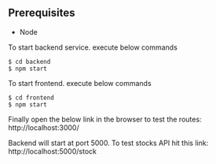 ## Prerequisites

- Node

To start backend service. execute below commands

    $ cd backend
    $ npm start

To start frontend. execute below commands

    $ cd frontend
    $ npm start

Finally open the below link in the browser to test the routes: http://localhost:3000/

Backend will start at port 5000. To test stocks API hit this link: http://localhost:5000/stock
